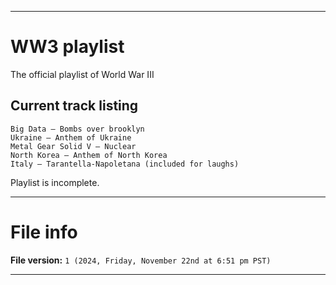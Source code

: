 
***

# WW3 playlist

The official playlist of World War III

## Current track listing

```
Big Data – Bombs over brooklyn
Ukraine – Anthem of Ukraine
Metal Gear Solid V – Nuclear
North Korea – Anthem of North Korea
Italy – Tarantella-Napoletana (included for laughs)
```

Playlist is incomplete.

***

# File info

**File version:** `1 (2024, Friday, November 22nd at 6:51 pm PST)`

***


